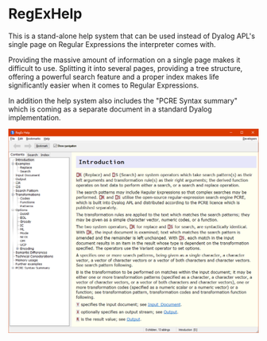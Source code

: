 # RegExHelp

This is a stand-alone help system that can be used instead of Dyalog APL's single page on Regular Expressions the interpreter comes with.

Providing the massive amount of information on a single page makes it difficult to use. Splitting it into several pages, 
providing a tree structure, offering a powerful search feature and a proper index makes life significantly easier when 
it comes to Regular Expressions.

In addition the help system also includes the "PCRE Syntax summary" which is coming as a separate document in a standard Dyalog 
implementation.

![RegExHelp GUI](RegExHelp.png?raw=true "RegExHelp GUI")
